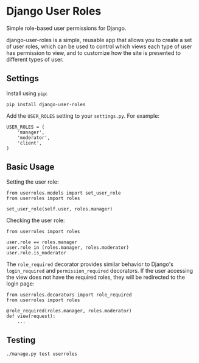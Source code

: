 Django User Roles
=================

Simple role-based user permissions for Django.

django-user-roles is a simple, reusable app that allows you to create a set of user roles, which can be used to control which views each type of user has permission to view, and to customize how the site is presented to different types of user.

<!--
User roles can also be associated with differing profile classes, allowing you to store different types of user information for different user types.
-->

Settings
--------

Install using `pip`:

	pip install django-user-roles

Add the `USER_ROLES` setting to your `settings.py`.  For example:

    USER_ROLES = (
        'manager',
        'moderator',
        'client',
    )

<!--
Optionally, you can also store profile information specific to each role:

    USER_ROLES = (
        ('manager', 'myproject.ManagerUserProfile'),
        ('moderator', 'myproject.ModeratorUserProfile'),
        ('client', 'myproject.ClientUserProfile'),
    )
-->

Basic Usage
-----------

Setting the user role:

	from userroles.models import set_user_role
    from userroles import roles

    set_user_role(self.user, roles.manager)

<!--
    set_user_role(self.user, roles.manager, myproject.ManagerUserProfile(...))
-->

Checking the user role:

	from userroles import roles

    user.role == roles.manager
    user.role in (roles.manager, roles.moderator)
    user.role.is_moderator


The `role_required` decorator provides similar behavior to Django's `login_required` and `permission_required` decorators.  If the user accessing the view does not have the required roles, they will be redirected to the login page:

    from userroles.decorators import role_required
	from userroles import roles

    @role_required(roles.manager, roles.moderator)
    def view(request):
        ...

Testing
-------

    ./manage.py test userroles
